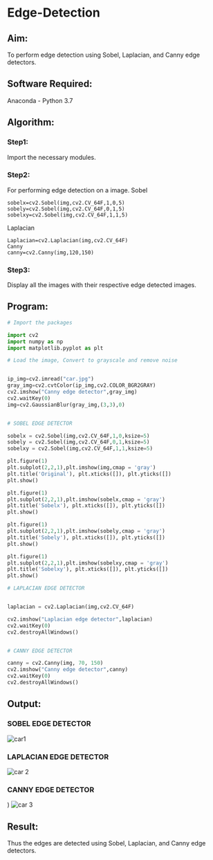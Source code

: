 # Edge-Detection
## Aim:
To perform edge detection using Sobel, Laplacian, and Canny edge detectors.

## Software Required:
Anaconda - Python 3.7

## Algorithm:
### Step1:
Import the necessary modules.
### Step2:
For performing edge detection on a image.
Sobel
```
sobelx=cv2.Sobel(img,cv2.CV_64F,1,0,5)
sobely=cv2.Sobel(img,cv2.CV_64F,0,1,5)
sobelxy=cv2.Sobel(img,cv2.CV_64F,1,1,5)
```
Laplacian
```
Laplacian=cv2.Laplacian(img,cv2.CV_64F)
Canny
canny=cv2.Canny(img,120,150)
```
### Step3:
Display all the images with their respective edge detected images.
 
## Program:

``` Python
# Import the packages

import cv2
import numpy as np
import matplotlib.pyplot as plt

# Load the image, Convert to grayscale and remove noise


ip_img=cv2.imread("car.jpg")
gray_img=cv2.cvtColor(ip_img,cv2.COLOR_BGR2GRAY)
cv2.imshow("Canny edge detector",gray_img)
cv2.waitKey(0)
img=cv2.GaussianBlur(gray_img,(3,3),0)


# SOBEL EDGE DETECTOR

sobelx = cv2.Sobel(img,cv2.CV_64F,1,0,ksize=5)
sobely = cv2.Sobel(img,cv2.CV_64F,0,1,ksize=5)
sobelxy = cv2.Sobel(img,cv2.CV_64F,1,1,ksize=5)

plt.figure(1)
plt.subplot(2,2,1),plt.imshow(img,cmap = 'gray')
plt.title('Original'), plt.xticks([]), plt.yticks([])
plt.show()

plt.figure(1)
plt.subplot(2,2,1),plt.imshow(sobelx,cmap = 'gray')
plt.title('Sobelx'), plt.xticks([]), plt.yticks([])
plt.show()

plt.figure(1)
plt.subplot(2,2,1),plt.imshow(sobely,cmap = 'gray')
plt.title('Sobely'), plt.xticks([]), plt.yticks([])
plt.show()

plt.figure(1)
plt.subplot(2,2,1),plt.imshow(sobelxy,cmap = 'gray')
plt.title('Sobelxy'), plt.xticks([]), plt.yticks([])
plt.show()

# LAPLACIAN EDGE DETECTOR


laplacian = cv2.Laplacian(img,cv2.CV_64F)

cv2.imshow("Laplacian edge detector",laplacian)
cv2.waitKey(0)
cv2.destroyAllWindows()


# CANNY EDGE DETECTOR

canny = cv2.Canny(img, 70, 150)
cv2.imshow("Canny edge detector",canny)
cv2.waitKey(0)
cv2.destroyAllWindows()
```

## Output:
### SOBEL EDGE DETECTOR

![car1](https://user-images.githubusercontent.com/75241177/169005068-0e58a2b9-e8f0-4cc1-b695-9161cd862f60.jpg)


### LAPLACIAN EDGE DETECTOR

![car 2](https://user-images.githubusercontent.com/75241177/169005101-653c9dd7-6cc1-44e1-8a31-2d4ee9bf03ba.jpg)


### CANNY EDGE DETECTOR
)
![car 3](https://user-images.githubusercontent.com/75241177/169005138-5c5a8a87-2f31-4866-a199-ba02a4d7a856.jpg)



## Result:
Thus the edges are detected using Sobel, Laplacian, and Canny edge detectors.

